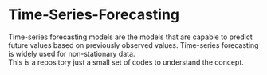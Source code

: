 # Time-Series-Forecasting
Time-series forecasting models are the models that are capable to predict future values based on previously observed values. Time-series forecasting is widely used for non-stationary data.  
This is a repository just a small set of codes to understand the concept.
